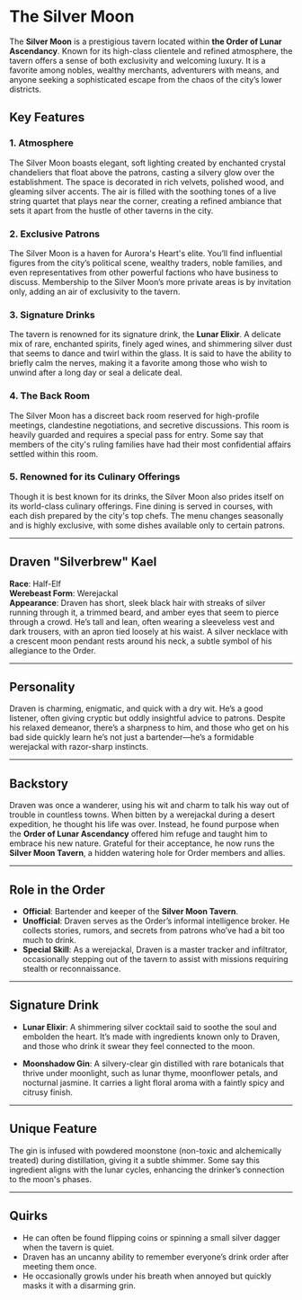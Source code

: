 # The Silver Moon

The **Silver Moon** is a prestigious tavern located within **the Order of Lunar Ascendancy**. Known for its high-class clientele and refined atmosphere, the tavern offers a sense of both exclusivity and welcoming luxury. It is a favorite among nobles, wealthy merchants, adventurers with means, and anyone seeking a sophisticated escape from the chaos of the city’s lower districts.

## Key Features

### 1. **Atmosphere**
The Silver Moon boasts elegant, soft lighting created by enchanted crystal chandeliers that float above the patrons, casting a silvery glow over the establishment. The space is decorated in rich velvets, polished wood, and gleaming silver accents. The air is filled with the soothing tones of a live string quartet that plays near the corner, creating a refined ambiance that sets it apart from the hustle of other taverns in the city.

### 2. **Exclusive Patrons**
The Silver Moon is a haven for Aurora's Heart's elite. You’ll find influential figures from the city’s political scene, wealthy traders, noble families, and even representatives from other powerful factions who have business to discuss. Membership to the Silver Moon’s more private areas is by invitation only, adding an air of exclusivity to the tavern.

### 3. **Signature Drinks**
The tavern is renowned for its signature drink, the **Lunar Elixir**. A delicate mix of rare, enchanted spirits, finely aged wines, and shimmering silver dust that seems to dance and twirl within the glass. It is said to have the ability to briefly calm the nerves, making it a favorite among those who wish to unwind after a long day or seal a delicate deal.

### 4. **The Back Room**
The Silver Moon has a discreet back room reserved for high-profile meetings, clandestine negotiations, and secretive discussions. This room is heavily guarded and requires a special pass for entry. Some say that members of the city's ruling families have had their most confidential affairs settled within this room.

### 5. **Renowned for its Culinary Offerings**
Though it is best known for its drinks, the Silver Moon also prides itself on its world-class culinary offerings. Fine dining is served in courses, with each dish prepared by the city's top chefs. The menu changes seasonally and is highly exclusive, with some dishes available only to certain patrons.

---

## Draven "Silverbrew" Kael

**Race**: Half-Elf  
**Werebeast Form**: Werejackal  
**Appearance**: Draven has short, sleek black hair with streaks of silver running through it, a trimmed beard, and amber eyes that seem to pierce through a crowd. He’s tall and lean, often wearing a sleeveless vest and dark trousers, with an apron tied loosely at his waist. A silver necklace with a crescent moon pendant rests around his neck, a subtle symbol of his allegiance to the Order.

---

## Personality

Draven is charming, enigmatic, and quick with a dry wit. He’s a good listener, often giving cryptic but oddly insightful advice to patrons. Despite his relaxed demeanor, there’s a sharpness to him, and those who get on his bad side quickly learn he’s not just a bartender—he’s a formidable werejackal with razor-sharp instincts.

---

## Backstory

Draven was once a wanderer, using his wit and charm to talk his way out of trouble in countless towns. When bitten by a werejackal during a desert expedition, he thought his life was over. Instead, he found purpose when the **Order of Lunar Ascendancy** offered him refuge and taught him to embrace his new nature. Grateful for their acceptance, he now runs the **Silver Moon Tavern**, a hidden watering hole for Order members and allies.

---

## Role in the Order

- **Official**: Bartender and keeper of the **Silver Moon Tavern**.
- **Unofficial**: Draven serves as the Order’s informal intelligence broker. He collects stories, rumors, and secrets from patrons who’ve had a bit too much to drink.
- **Special Skill**: As a werejackal, Draven is a master tracker and infiltrator, occasionally stepping out of the tavern to assist with missions requiring stealth or reconnaissance.

---

## Signature Drink

- **Lunar Elixir**: A shimmering silver cocktail said to soothe the soul and embolden the heart. It’s made with ingredients known only to Draven, and those who drink it swear they feel connected to the moon.

- **Moonshadow Gin**: A silvery-clear gin distilled with rare botanicals that thrive under moonlight, such as lunar thyme, moonflower petals, and nocturnal jasmine. It carries a light floral aroma with a faintly spicy and citrusy finish.

---

## Unique Feature

The gin is infused with powdered moonstone (non-toxic and alchemically treated) during distillation, giving it a subtle shimmer. Some say this ingredient aligns with the lunar cycles, enhancing the drinker’s connection to the moon's phases.


---

## Quirks

- He can often be found flipping coins or spinning a small silver dagger when the tavern is quiet.
- Draven has an uncanny ability to remember everyone’s drink order after meeting them once.
- He occasionally growls under his breath when annoyed but quickly masks it with a disarming grin.
